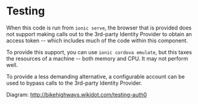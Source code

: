 # Testing

When this code is run from `ionic serve`, the browser that is provided does
not support making calls out to the 3rd-party Identity Provider to obtain 
an access token -- which includes much of the code within this component.

To provide this support, you can use `ionic cordova emulate`, but this taxes
the resources of a machine -- both memory and CPU. It may not perform well.

To provide a less demanding alternative, a configurable account can be used 
to bypass calls to the 3rd-party Identity Provider.



Diagram: http://bikehighways.wikidot.com/testing-auth0
